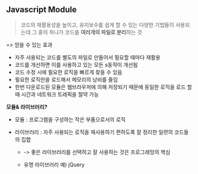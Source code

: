 ## Javascript Module

> 코드의 재활용성을 높이고, 유지보수를 쉽게 할 수 있는 다양한 기법들이 사용되는데 그 중의 하나가 코드를 **여러개의 파일로 분리**하는 것

=> 얻을 수 있는 효과

- 자주 사용되는 코드를 별도의 파일로 만들어서 필요할 때마다 재활용
- 코드를 개선하면 이를 사용하고 있는 모든 s동작이 개선됨
- 코드 수정 시에 필요한 로직을 빠르게 찾을 수 있음
- 필요한 로직만을 로드해서 메모리의 낭비를 줄임
- 한번 다운로드된 모듈은 웹브라우저에 의해 저장되기 때문에 동일한 로직을 로드 할 때 시간과 네트워크 트레픽을 절약 가능



**모듈& 라이브러리?**

- 모듈 : 프로그램을 구성하는 작은 부품으로서의 로직

- 라이브러리 : 자주 사용되는 로직을 재사용하기 편하도록 잘 정리한 일련의 코드들의 집합

  - -> 좋은 라이브러리를 선택하고 잘 사용하는 것은 프로그래밍의 핵심

  - 유명 라이브러리 예) jQuery

    ​

